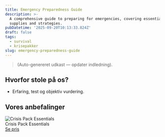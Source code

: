 ```yaml
---
title: Emergency Preparedness Guide
description: >-
  A comprehensive guide to preparing for emergencies, covering essential
  supplies and strategies.
pubDatetime: '2025-09-20T10:13:33.824Z'
draft: false
tags:
  - survival
  - krisepakker
slug: emergency-preparedness-guide
---
```

> (Auto-genereret udkast — opdater indledning).

## Hvorfor stole på os?
- Erfaring, test og objektiv vurdering.

## Vores anbefalinger


<!-- Auto: Affiliate-kort fra Products/SKUs -->

<div class="aff-card"><img src="abstract_15.png (https://v5.airtableusercontent.com/v3/u/45/45/1758376800000/TLaBo_4X2ErTQXLUyVTEMA/nKr9WDrQLb9iUk-bSwLE3P36uOk_g80cso0fhPbqsdJe4DVDKzuzvzn-Gv6KsD1NgzgvuUA_BKSZFxipcGFgDlbCd-ZfGWtMlAMtZLIO__4K40G90MwSmSWuWdu7EDdDevYHc2ve6RS9EEjWGViA-sZOut5CKK42wroX9Cwz5k4/xaj3-rFdq6DN0XWYjR32zTibc080CA0xI0ewVKHvkLU)" alt="Crisis Pack Essentials" class="aff-card__img" /><div class="aff-card__meta"><div class="aff-card__title">Crisis Pack Essentials</div><a class="aff-btn" href="https://affiliate.homeessentialsee62.com/deal789?utm_source=klartilalt&utm_medium=affiliate&subid=emergency-preparedness-guide-2025-09-20" rel="sponsored nofollow noopener" target="_blank">Se pris</a></div></div>

